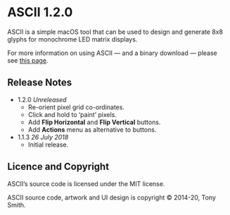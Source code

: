 # ASCII 1.2.0 #

ASCII is a simple macOS tool that can be used to design and generate 8x8 glyphs for monochrome LED matrix displays.

For more information on using ASCII &mdash; and a binary download &mdash; please see [this page](https://smittytone.github.io/ascii/index.html).

## Release Notes ##

- 1.2.0 *Unreleased*
    - Re-orient pixel grid co-ordinates.
    - Click and hold to ‘paint’ pixels.
    - Add **Flip Horizontal** and **Flip Vertical** buttons.
    - Add **Actions** menu as alternative to buttons.
- 1.1.3 *26 July 2018*
    - Initial release.

## Licence and Copyright ##

ASCII’s source code is licensed under the MIT license.

ASCII source code, artwork and UI design is copyright &copy; 2014-20, Tony Smith.
